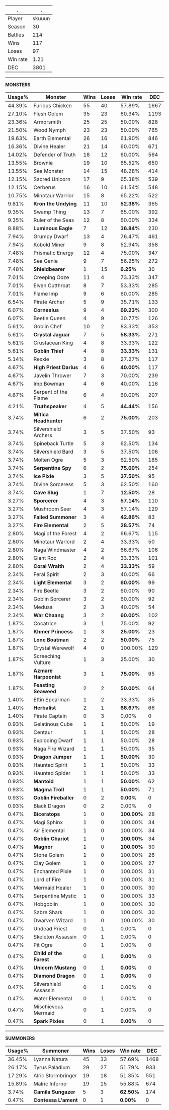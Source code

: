 .|.
|-|-
Player|skuuun
Season|30
Battles|214
Wins|117
Loses|97
Win rate|1.21
DEC|3801

---
**MONSTERS**

Usage%|Monster|Wins|Loses|Win rate|DEC|
-|-|-|-|-|-|
44.39%|Furious Chicken|55|40|57.89%|1667|
27.10%|Flesh Golem|35|23|60.34%|1193|
23.36%|Armorsmith|25|25|50.00%|828|
21.50%|Wood Nymph|23|23|50.00%|765|
19.63%|Earth Elemental|26|16|61.90%|846|
16.36%|Divine Healer|21|14|60.00%|671|
14.02%|Defender of Truth|18|12|60.00%|564|
13.55%|Brownie|19|10|65.52%|650|
13.55%|Sea Monster|14|15|48.28%|414|
12.15%|Sacred Unicorn|17|9|65.38%|539|
12.15%|Cerberus|16|10|61.54%|548|
10.75%|Minotaur Warrior|15|8|65.22%|522|
9.81%|**Kron the Undying**|11|10|**52.38%**|365|
9.35%|Swamp Thing|13|7|65.00%|392|
9.35%|Ruler of the Seas|12|8|60.00%|334|
8.88%|**Luminous Eagle**|7|12|**36.84%**|230|
7.94%|Grumpy Dwarf|13|4|76.47%|461|
7.94%|Kobold Miner|9|8|52.94%|358|
7.48%|Prismatic Energy|12|4|75.00%|347|
7.48%|Sea Genie|9|7|56.25%|272|
7.48%|**Shieldbearer**|1|15|**6.25%**|30|
7.01%|Creeping Ooze|11|4|73.33%|347|
7.01%|Elven Cutthroat|8|7|53.33%|285|
7.01%|Flame Imp|9|6|60.00%|285|
6.54%|Pirate Archer|5|9|35.71%|133|
6.07%|**Cornealus**|9|4|**69.23%**|300|
6.07%|Beetle Queen|4|9|30.77%|126|
5.61%|Goblin Chef|10|2|83.33%|353|
5.61%|**Crystal Jaguar**|7|5|**58.33%**|271|
5.61%|Crustacean King|4|8|33.33%|122|
5.61%|**Goblin Thief**|4|8|**33.33%**|131|
5.14%|Rexxie|3|8|27.27%|117|
4.67%|**High Priest Darius**|4|6|**40.00%**|117|
4.67%|Javelin Thrower|7|3|70.00%|239|
4.67%|Imp Bowman|4|6|40.00%|116|
4.67%|Serpent of the Flame|6|4|60.00%|207|
4.21%|**Truthspeaker**|4|5|**44.44%**|156|
3.74%|**Mitica Headhunter**|6|2|**75.00%**|203|
3.74%|Silvershield Archers|3|5|37.50%|93|
3.74%|Spineback Turtle|5|3|62.50%|134|
3.74%|Silvershield Bard|3|5|37.50%|106|
3.74%|Molten Ogre|5|3|62.50%|185|
3.74%|**Serpentine Spy**|6|2|**75.00%**|254|
3.74%|**Ice Pixie**|3|5|**37.50%**|95|
3.74%|Divine Sorceress|5|3|62.50%|160|
3.74%|**Cave Slug**|1|7|**12.50%**|28|
3.27%|**Sporcerer**|4|3|**57.14%**|110|
3.27%|Mushroom Seer|4|3|57.14%|129|
3.27%|**Failed Summoner**|3|4|**42.86%**|83|
3.27%|**Fire Elemental**|2|5|**28.57%**|74|
2.80%|Magi of the Forest|4|2|66.67%|115|
2.80%|Minotaur Warlord|2|4|33.33%|50|
2.80%|Naga Windmaster|4|2|66.67%|106|
2.80%|Giant Roc|2|4|33.33%|101|
2.80%|**Coral Wraith**|2|4|**33.33%**|59|
2.34%|Feral Spirit|2|3|40.00%|66|
2.34%|**Light Elemental**|3|2|**60.00%**|99|
2.34%|Fire Beetle|3|2|60.00%|90|
2.34%|Goblin Sorcerer|3|2|60.00%|92|
2.34%|Medusa|2|3|40.00%|54|
2.34%|**War Chaang**|3|2|**60.00%**|102|
1.87%|Cocatrice|3|1|75.00%|92|
1.87%|**Khmer Princess**|1|3|**25.00%**|23|
1.87%|**Lone Boatman**|2|2|**50.00%**|75|
1.87%|Crystal Werewolf|4|0|100.00%|129|
1.87%|Screeching Vulture|1|3|25.00%|30|
1.87%|**Azmare Harpoonist**|3|1|**75.00%**|95|
1.87%|**Feasting Seaweed**|2|2|**50.00%**|64|
1.40%|Ettin Spearman|1|2|33.33%|35|
1.40%|**Herbalist**|2|1|**66.67%**|66|
1.40%|Pirate Captain|0|3|0.00%|0|
0.93%|Gelatinous Cube|1|1|50.00%|19|
0.93%|Centaur|1|1|50.00%|28|
0.93%|Exploding Dwarf|1|1|50.00%|28|
0.93%|Naga Fire Wizard|1|1|50.00%|35|
0.93%|**Dragon Jumper**|1|1|**50.00%**|30|
0.93%|Haunted Spirit|1|1|50.00%|33|
0.93%|Haunted Spider|1|1|50.00%|33|
0.93%|**Mantoid**|1|1|**50.00%**|62|
0.93%|**Magma Troll**|1|1|**50.00%**|71|
0.93%|**Goblin Fireballer**|0|2|**0.00%**|0|
0.93%|Black Dragon|0|2|0.00%|0|
0.47%|**Biceratops**|1|0|**100.00%**|28|
0.47%|Magi Sphinx|1|0|100.00%|34|
0.47%|Air Elemental|1|0|100.00%|34|
0.47%|**Goblin Chariot**|1|0|**100.00%**|34|
0.47%|**Magnor**|1|0|**100.00%**|30|
0.47%|Stone Golem|1|0|100.00%|26|
0.47%|Clay Golem|1|0|100.00%|27|
0.47%|Enchanted Pixie|1|0|100.00%|31|
0.47%|Lord of Fire|1|0|100.00%|31|
0.47%|Mermaid Healer|1|0|100.00%|30|
0.47%|Serpentine Mystic|1|0|100.00%|33|
0.47%|Hobgoblin|1|0|100.00%|30|
0.47%|Sabre Shark|1|0|100.00%|30|
0.47%|Dwarven Wizard|1|0|100.00%|30|
0.47%|Undead Priest|0|1|0.00%|0|
0.47%|Skeleton Assassin|0|1|0.00%|0|
0.47%|Pit Ogre|0|1|0.00%|0|
0.47%|**Child of the Forest**|0|1|**0.00%**|0|
0.47%|**Unicorn Mustang**|0|1|**0.00%**|0|
0.47%|**Diamond Dragon**|0|1|**0.00%**|0|
0.47%|Silvershield Assassin|0|1|0.00%|0|
0.47%|Water Elemental|0|1|0.00%|0|
0.47%|Mischievous Mermaid|0|1|0.00%|0|
0.47%|**Spark Pixies**|0|1|**0.00%**|0|

---
**SUMMONERS**

Usage%|Summoner|Wins|Loses|Win rate|DEC|
-|-|-|-|-|-|
36.45%|Lyanna Natura|45|33|57.69%|1468|
26.17%|Tyrus Paladium|29|27|51.79%|933|
17.29%|Alric Stormbringer|19|18|51.35%|551|
15.89%|Malric Inferno|19|15|55.88%|674|
3.74%|**Camila Sungazer**|5|3|**62.50%**|174|
0.47%|**Contessa L'ament**|0|1|**0.00%**|0|
